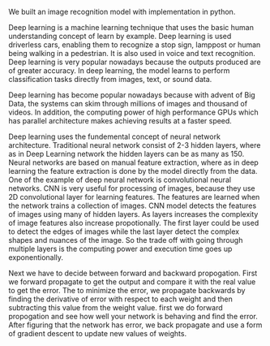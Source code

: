 We built an image recognition model with implementation in python.

Deep learning is a machine learning technique that uses the basic human understanding concept of learn by example. Deep learning is used driverless cars, enabling them to recognize a stop sign, lamppost or human being walking in a pedestrian. It is also used in voice and text recognition. Deep learning is very popular nowadays because the outputs produced are of greater accuracy. In deep learning, the model learns to perform classification tasks directly from images, text, or sound data.

Deep learning has become popular nowadays because with advent of Big Data, the systems can skim through millions of images and thousand of videos. In addition, the computing power of high performance GPUs which has parallel architecture makes achieving results at a faster speed.

Deep learning uses the fundemental concept of neural network architecture. Traditional neural network consist of 2-3 hidden layers, where as in Deep Learning network the hidden layers can be as many as 150. Neural networks are based on manual feature extraction, where as in deep learning the feature extraction is done by the model directly from the data. One of the example of deep neural network is convolutional neural networks. CNN is very useful for processing of images, because they use 2D convolutional layer for learning features. The features are learned when the network trains a collection of images. CNN model detects the features of images using many of hidden layers. As layers increases the complexity of image features also increase propotionally. The first layer could be used to detect the edges of images while the last layer detect the complex shapes and nuances of the image. So the trade off with going through multiple layers is the computing power and execution time goes up exponentionally.

Next we have to decide between forward and backward propogation. First we forward propagate to get the output and compare it with the real value to get the error. The to minimize the error, we propagate backwards by finding the derivative of error with respect to each weight and then subtracting this value from the weight value. first we do forward propogation and see how well your network is behaving and find the error. After figuring that the network has error, we back propagate and use a form of gradient descent to update new values of weights.
